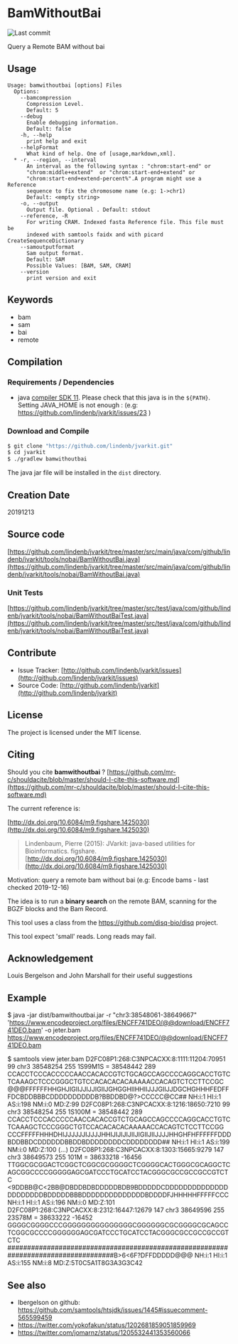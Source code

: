 # BamWithoutBai

![Last commit](https://img.shields.io/github/last-commit/lindenb/jvarkit.png)

Query a Remote BAM without bai


## Usage

```
Usage: bamwithoutbai [options] Files
  Options:
    --bamcompression
      Compression Level.
      Default: 5
    --debug
      Enable debugging information.
      Default: false
    -h, --help
      print help and exit
    --helpFormat
      What kind of help. One of [usage,markdown,xml].
  * -r, --region, --interval
      An interval as the following syntax : "chrom:start-end" or 
      "chrom:middle+extend"  or "chrom:start-end+extend" or 
      "chrom:start-end+extend-percent%".A program might use a Reference 
      sequence to fix the chromosome name (e.g: 1->chr1)
      Default: <empty string>
    -o, --output
      Output file. Optional . Default: stdout
    --reference, -R
      For writing CRAM. Indexed fasta Reference file. This file must be 
      indexed with samtools faidx and with picard CreateSequenceDictionary
    --samoutputformat
      Sam output format.
      Default: SAM
      Possible Values: [BAM, SAM, CRAM]
    --version
      print version and exit

```


## Keywords

 * bam
 * sam
 * bai
 * remote


## Compilation

### Requirements / Dependencies

* java [compiler SDK 11](https://jdk.java.net/11/). Please check that this java is in the `${PATH}`. Setting JAVA_HOME is not enough : (e.g: https://github.com/lindenb/jvarkit/issues/23 )


### Download and Compile

```bash
$ git clone "https://github.com/lindenb/jvarkit.git"
$ cd jvarkit
$ ./gradlew bamwithoutbai
```

The java jar file will be installed in the `dist` directory.


## Creation Date

20191213

## Source code 

[https://github.com/lindenb/jvarkit/tree/master/src/main/java/com/github/lindenb/jvarkit/tools/nobai/BamWithoutBai.java](https://github.com/lindenb/jvarkit/tree/master/src/main/java/com/github/lindenb/jvarkit/tools/nobai/BamWithoutBai.java)

### Unit Tests

[https://github.com/lindenb/jvarkit/tree/master/src/test/java/com/github/lindenb/jvarkit/tools/nobai/BamWithoutBaiTest.java](https://github.com/lindenb/jvarkit/tree/master/src/test/java/com/github/lindenb/jvarkit/tools/nobai/BamWithoutBaiTest.java)


## Contribute

- Issue Tracker: [http://github.com/lindenb/jvarkit/issues](http://github.com/lindenb/jvarkit/issues)
- Source Code: [http://github.com/lindenb/jvarkit](http://github.com/lindenb/jvarkit)

## License

The project is licensed under the MIT license.

## Citing

Should you cite **bamwithoutbai** ? [https://github.com/mr-c/shouldacite/blob/master/should-I-cite-this-software.md](https://github.com/mr-c/shouldacite/blob/master/should-I-cite-this-software.md)

The current reference is:

[http://dx.doi.org/10.6084/m9.figshare.1425030](http://dx.doi.org/10.6084/m9.figshare.1425030)

> Lindenbaum, Pierre (2015): JVarkit: java-based utilities for Bioinformatics. figshare.
> [http://dx.doi.org/10.6084/m9.figshare.1425030](http://dx.doi.org/10.6084/m9.figshare.1425030)


Motivation: query a remote bam without bai (e.g: Encode bams - last checked 2019-12-16)

The idea is to run a **binary search** on the remote BAM, scanning for the BGZF blocks and the Bam Record.

This tool uses a class from the https://github.com/disq-bio/disq project.

This tool expect 'small' reads. Long reads may fail.

## Acknowledgement

Louis Bergelson and John Marshall for their useful suggestions 

## Example


$ java  -jar dist/bamwithoutbai.jar  -r "chr3:38548061-38649667" \
 'https://www.encodeproject.org/files/ENCFF741DEO/@@download/ENCFF741DEO.bam' -o jeter.bam https://www.encodeproject.org/files/ENCFF741DEO/@@download/ENCFF741DEO.bam

$ samtools view jeter.bam 
D2FC08P1:268:C3NPCACXX:8:1111:11204:70951	99	chr3	38548254	255	1S99M1S	=	38548442	289	CCACCTCCCACCCCCAACCACACCGTCTGCAGCCAGCCCCAGGCACCTGTCTCAAAGCTCCCGGGCTGTCCACACACACAAAAACCACAGTCTCCTTCCGC	@@@FFFFFFHHGHJIGIIJJIJJIGIIJGHGGHIIHHIIJJJGIIJJDGCHGHHHFEDFFFDCBDDBBBCDDDDDDDDDDB?BBDDBD@?>CCCCC@CC##	NH:i:1	HI:i:1	AS:i:198	NM:i:0	MD:Z:99
D2FC08P1:268:C3NPCACXX:8:1216:18650:7210	99	chr3	38548254	255	1S100M	=	38548442	289	CCACCTCCCACCCCCAACCACACCGTCTGCAGCCAGCCCCAGGCACCTGTCTCAAAGCTCCCGGGCTGTCCACACACACAAAAACCACAGTCTCCTTCCGG	CCCFFFFFHHHDHIJJJJJJIJJJJHHIJIJIJIJIIJIGIIJIIJJJJHHGHFHFFFFFFDDDBDDBBDCDDDDDDBBDDBDDDDDDDDCDDDDDDDD##	NH:i:1	HI:i:1	AS:i:199	NM:i:0	MD:Z:100
(...)
D2FC08P1:268:C3NPCACXX:8:1303:15665:9279	147	chr3	38649573	255	101M	=	38633218	-16456	TTGGCGCGGACTCGGCTCGGCGCGGGGCTCGGGGCACTGGGCGCAGGCTCAGCGGCCCCGGGGGAGCGATCCCTGCATCCTACGGGCGCCGCCGCCGTCTC	<9DDBB@C<2BB@DBDDBDBDDDDDBDB9BDDDDDCDDDDDDDDDDDDDDDDDDDDDDBDDDDDBBBDDDDDDDDDDDDDDBDDDDFJHHHHHFFFFFCCC	NH:i:1	HI:i:1	AS:i:196	NM:i:0	MD:Z:101
D2FC08P1:268:C3NPCACXX:8:2312:16447:12679	147	chr3	38649596	255	23S78M	=	38633222	-16452	GGGGCGGGGCCCGGGGGGGGGGGGGGGCGGGGGGCGCGGGGCGCAGCCTCGGCGCCCCGGGGGGAGCGATCCCTGCATCCTACGGGCGCCGCCGCCGTCTC	###################################################################################B>6<6F?DFFDDDDD@@@	NH:i:1	HI:i:1	AS:i:155	NM:i:8	MD:Z:5T0C5A1T8G3A3G3C42



## See also

 * lbergelson on github: https://github.com/samtools/htsjdk/issues/1445#issuecomment-565599459
 * https://twitter.com/yokofakun/status/1202681859051859969
 * https://twitter.com/jomarnz/status/1205532441353560066

